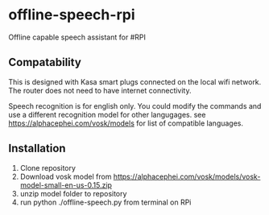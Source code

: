 # offline-speech-rpi
Offline capable speech assistant for #RPI 

## Compatability
This is designed with Kasa smart plugs connected on the local wifi network. The router does not need to have internet connectivity.

Speech recognition is for english only. You could modify the commands and use a different recognition model for other langugages.
see https://alphacephei.com/vosk/models for list of compatible languages.

## Installation

1. Clone repository
2. Download vosk model from
       https://alphacephei.com/vosk/models/vosk-model-small-en-us-0.15.zip
3. unzip model folder to repository
4. run python ./offline-speech.py from terminal on RPi 
